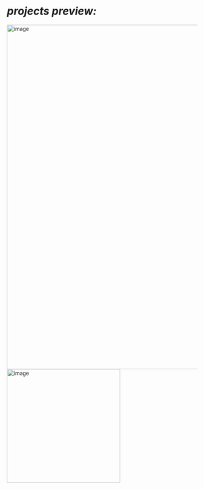 # *projects preview:*
<img width="907" alt="image" src="https://user-images.githubusercontent.com/92440897/188115810-9e1e134a-26d2-4599-9fdc-46ed80dd469d.png">
<img width="299" alt="image" src="https://user-images.githubusercontent.com/92440897/188115993-b4174583-41f7-4123-adcc-e70d563d22e7.png">
